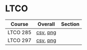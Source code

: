 # LTCO

| Course | Overall | Section |
| ------ | ------- | ------- |
| LTCO 285 | [csv](https://github.com/UCSD-Historical-Enrollment-Data/2023Fall/blob/main/overall/LTCO%20285.csv), [png](https://raw.githubusercontent.com/UCSD-Historical-Enrollment-Data/2023Fall/main/plot_overall/LTCO%20285.png) |  |
| LTCO 297 | [csv](https://github.com/UCSD-Historical-Enrollment-Data/2023Fall/blob/main/overall/LTCO%20297.csv), [png](https://raw.githubusercontent.com/UCSD-Historical-Enrollment-Data/2023Fall/main/plot_overall/LTCO%20297.png) |  |
